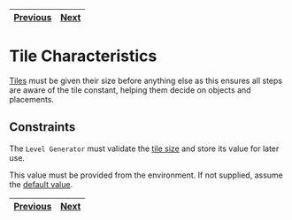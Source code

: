 | [Previous](README.md) | [Next](levels.md) |
| --------------------- | ----------------- |

# Tile Characteristics

[Tiles](../definitions/tile_definition.md#what-is-a-tile) must be given their size before anything else as this ensures all steps are aware of the tile constant, helping them decide on objects and placements.

## Constraints

The `Level Generator` must validate the [tile size](../definitions/tile_definition.md#tile-size) and store its value for later use.

This value must be provided from the environment. If not supplied, assume the [default value](../definitions/tile_definition.md#tile-size).

| [Previous](README.md) | [Next](levels.md) |
| --------------------- | ----------------- |
